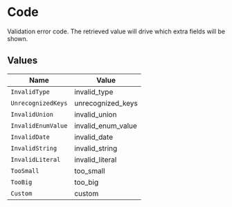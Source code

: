 # Code

Validation error code. The retrieved value will drive which extra fields will be shown.


## Values

| Name               | Value              |
| ------------------ | ------------------ |
| `InvalidType`      | invalid_type       |
| `UnrecognizedKeys` | unrecognized_keys  |
| `InvalidUnion`     | invalid_union      |
| `InvalidEnumValue` | invalid_enum_value |
| `InvalidDate`      | invalid_date       |
| `InvalidString`    | invalid_string     |
| `InvalidLiteral`   | invalid_literal    |
| `TooSmall`         | too_small          |
| `TooBig`           | too_big            |
| `Custom`           | custom             |